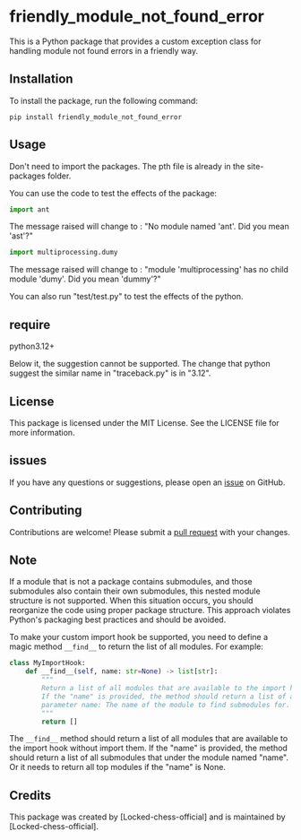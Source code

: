 # friendly_module_not_found_error

This is a Python package that provides a custom exception class for handling module not found errors in a friendly way.

## Installation

To install the package, run the following command:

```cmd/bash
pip install friendly_module_not_found_error
```

## Usage

Don't need to import the packages. The pth file is already in the site-packages folder.

You can use the code to test the effects of the package:

```python
import ant
```

The message raised will change to : "No module named 'ant'. Did you mean 'ast'?"

```python
import multiprocessing.dumy
```

The message raised will change to : "module 'multiprocessing' has no child module 'dumy'. Did you mean 'dummy'?"

You can also run "test/test.py" to test the effects of the python.

## require

python3.12+

Below it, the suggestion cannot be supported. The change that python suggest the similar name in "traceback.py" is in "3.12".

## License

This package is licensed under the MIT License. See the LICENSE file for more information.

## issues

If you have any questions or suggestions, please open an [issue](https://github.com/Locked-chess-official/friendly_module_not_found_error/issues) on GitHub.

## Contributing

Contributions are welcome! Please submit a [pull request](https://github.com/Locked-chess-official/friendly_module_not_found_error/pulls) with your changes.

## Note

If a module that is not a package contains submodules, and those submodules also contain their own submodules, this nested module structure is not supported.
When this situation occurs, you should reorganize the code using proper package structure. This approach violates Python's packaging best practices and should be avoided.


To make your custom import hook be supported, you need to define a magic method `__find__` to return the list of all modules.
For example:

```python
class MyImportHook:
    def __find__(self, name: str=None) -> list[str]:
        """
        Return a list of all modules that are available to the import hook without import them.
        If the "name" is provided, the method should return a list of all submodules that under the module named "name".
        parameter name: The name of the module to find submodules for. If None, return all top modules.
        """
        return []
```

The `__find__` method should return a list of all modules that are available to the import hook without import them.
If the "name" is provided, the method should return a list of all submodules that under the module named "name". Or it needs to return all top modules if the "name" is None.

## Credits

This package was created by [Locked-chess-official] and is maintained by [Locked-chess-official].